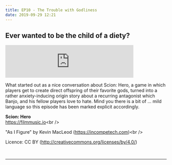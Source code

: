 ```yaml
---
title: EP10 - The Trouble with Godliness
date: 2019-09-29 12:21
---
```


## Ever wanted to be the child of a diety?

<iframe src="https://anchor.fm/letthediceroll/embed/episodes/EP10---The-Trouble-with-Godliness-e4omub" height="102px" width="400px" frameborder="0" scrolling="no"></iframe>

<p>
What started out as a nice conversation about Scion: Hero, a game in which players get to create direct offspring of their favorite gods, turned into a rather anxiety-inducing origin story about a recurring antagonist which Banjo, and his fellow players love to hate.  Mind you there is a bit of ... mild language so this episode has been marked explicit accordingly.
</p>

<p><strong>Scion: Hero</strong><br>
<a href="https://whitewolf.fandom.com/wiki/Scion:_Hero</a></p>


<p><strong>Attribution:</strong></p>
<p>Music from <a href="https://filmmusic.io">https://filmmusic.io</a>&lt;br /&gt;</p>
<p>"As I Figure" by Kevin MacLeod (<a href="https://incompetech.com">https://incompetech.com</a>)&lt;br /&gt;</p>
<p>Licence: CC BY (<a href="http://creativecommons.org/licenses/by/4.0/">http://creativecommons.org/licenses/by/4.0/</a>)</p>
<p><br></p>

***
